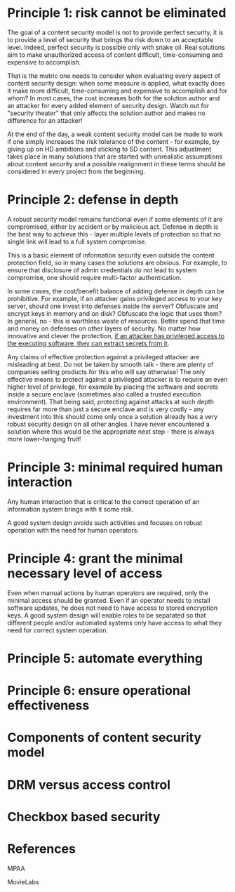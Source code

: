 



# Principle 1: risk cannot be eliminated

The goal of a content security model is not to provide perfect security, it is to provide a level of security that brings the risk down to an acceptable level. Indeed, perfect security is possible only with snake oil. Real solutions aim to make unauthorized access of content difficult, time-consuming and expensive to accomplish.

That is the metric one needs to consider when evaluating every aspect of content security design: when some measure is applied, what exactly does it make more difficult, time-consuming and expensive to accomplish and for whom? In most cases, the cost increases both for the solution author and an attacker for every added element of security design. Watch out for "security theater" that only affects the solution author and makes no difference for an attacker!

At the end of the day, a weak content security model can be made to work if one simply increases the risk tolerance of the content - for example, by giving up on HD ambitions and sticking to SD content. This adjustment takes place in many solutions that are started with unrealistic assumptions about content security and a possible realignment in these terms should be considered in every project from the beginning.

# Principle 2: defense in depth

A robust security model remains functional even if some elements of it are compromised, either by accident or by malicious act. Defense in depth is the best way to achieve this - layer multiple levels of protection so that no single link will lead to a full system compromise.

This is a basic element of information security even outside the content protection field, so in many cases the solutions are obvious. For example, to ensure that disclosure of admin credentials do not lead to system compromise, one should require multi-factor authentication.

In some cases, the cost/benefit balance of adding defense in depth can be prohibitive. For example, if an attacker gains privileged access to your key server, should one invest into defenses inside the server? Obfuscate and encrypt keys in memory and on disk? Obfuscate the logic that uses them? In general, no - this is worthless waste of resources. Better spend that time and money on defenses on other layers of security. No matter how innovative and clever the protection, [if an attacker has privileged access to the executing software, they can extract secrets from it](https://threatpost.com/netflix-compromised-widevine-drm-hack/144220/).

Any claims of effective protection against a privileged attacker are misleading at best. Do not be taken by smooth talk - there are plenty of companies selling products for this who will say otherwise! The only effective means to protect against a privileged attacker is to require an even higher level of privilege, for example by placing the software and secrets inside a secure enclave (sometimes also called a trusted execution environment). That being said, protecting against attacks at such depth requires far more than just a secure enclave and is very costly - any investment into this should come only once a solution already has a very robust security design on all other angles. I have never encountered a solution where this would be the appropriate next step - there is always more lower-hanging fruit!

# Principle 3: minimal required human interaction

Any human interaction that is critical to the correct operation of an information system brings with it some risk.

A good system design avoids such activities and focuses on robust operation with the need for human operators.

# Principle 4: grant the minimal necessary level of access

Even when manual actions by human operators are required, only the minimal access should be granted. Even if an operator needs to install software updates, he does not need to have access to stored encryption keys. A good system design will enable roles to be separated so that different people and/or automated systems only have access to what they need for correct system operation.

# Principle 5: automate everything

# Principle 6: ensure operational effectiveness

# Components of content security model

# DRM versus access control

# Checkbox based security

# References

MPAA

MovieLabs